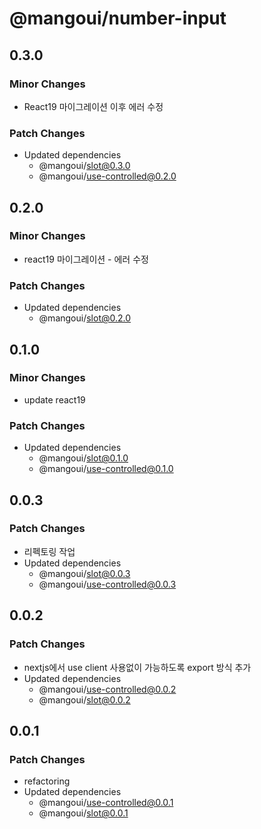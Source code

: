 # @mangoui/number-input

## 0.3.0

### Minor Changes

- React19 마이그레이션 이후 에러 수정

### Patch Changes

- Updated dependencies
  - @mangoui/slot@0.3.0
  - @mangoui/use-controlled@0.2.0

## 0.2.0

### Minor Changes

- react19 마이그레이션 - 에러 수정

### Patch Changes

- Updated dependencies
  - @mangoui/slot@0.2.0

## 0.1.0

### Minor Changes

- update react19

### Patch Changes

- Updated dependencies
  - @mangoui/slot@0.1.0
  - @mangoui/use-controlled@0.1.0

## 0.0.3

### Patch Changes

- 리펙토링 작업
- Updated dependencies
  - @mangoui/slot@0.0.3
  - @mangoui/use-controlled@0.0.3

## 0.0.2

### Patch Changes

- nextjs에서 use client 사용없이 가능하도록 export 방식 추가
- Updated dependencies
  - @mangoui/use-controlled@0.0.2
  - @mangoui/slot@0.0.2

## 0.0.1

### Patch Changes

- refactoring
- Updated dependencies
  - @mangoui/use-controlled@0.0.1
  - @mangoui/slot@0.0.1
